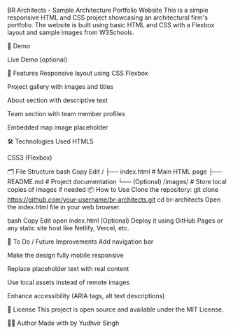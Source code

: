BR Architects - Sample Architecture Portfolio Website
This is a simple responsive HTML and CSS project showcasing an architectural firm's portfolio. The website is built using basic HTML and CSS with a Flexbox layout and sample images from W3Schools.

📸 Demo


Live Demo (optional)

🚀 Features
Responsive layout using CSS Flexbox

Project gallery with images and titles

About section with descriptive text

Team section with team member profiles

Embedded map image placeholder

🛠️ Technologies Used
HTML5

CSS3 (Flexbox)

🗂️ File Structure
bash
Copy
Edit
/
├── index.html      # Main HTML page
├── README.md       # Project documentation
└── (Optional) /images/  # Store local copies of images if needed
📦 How to Use
Clone the repository:
git clone https://github.com/your-username/br-architects.git
cd br-architects
Open the index.html file in your web browser.

bash
Copy
Edit
open index.html
(Optional) Deploy it using GitHub Pages or any static site host like Netlify, Vercel, etc.

📌 To Do / Future Improvements
Add navigation bar

Make the design fully mobile responsive

Replace placeholder text with real content

Use local assets instead of remote images

Enhance accessibility (ARIA tags, alt text descriptions)

📄 License
This project is open source and available under the MIT License.

👨‍💻 Author
Made with by Yudhvir Singh
